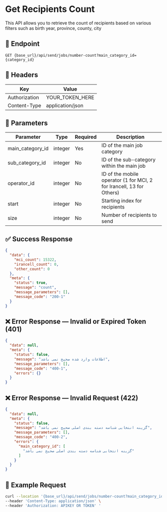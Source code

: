 # Get Recipients Count

This API allows you to retrieve the count of recipients based on various filters such as birth year, province, county,
city

## 📍 Endpoint

```
GET {base_url}/api/send/jobs/number-count?main_category_id={category_id}
```

## 🧾 Headers

| Key           | Value            |
|---------------|------------------|
| Authorization | YOUR_TOKEN_HERE  |
| Content-Type  | application/json |

## 📝 Parameters

| Parameter        | Type    | Required | Description                                                          |
|------------------|---------|----------|----------------------------------------------------------------------|
| main_category_id | integer | Yes      | ID of the main job category                                          |
| sub_category_id  | integer | No       | ID of the sub-category within the main job                           |
| operator_id      | integer | No       | ID of the mobile operator (1 for MCI, 2 for Irancell, 13 for Others) |
| start            | integer | No       | Starting index for recipients                                        |
| size             | integer | No       | Number of recipients to send                                         |

## ✅ Success Response

```json
{
  "data": {
    "mci_count": 15322,
    "irancell_count": 0,
    "other_count": 0
  },
  "meta": {
    "status": true,
    "message": "count",
    "message_parameters": [],
    "message_code": "200-1"
  }
}
```

## ❌ Error Response — Invalid or Expired Token (401)

```json
{
  "data": null,
  "meta": {
    "status": false,
    "message": "اطلاعات وارد شده صحیح نمی باشد",
    "message_parameters": [],
    "message_code": "400-1",
    "errors": {}
  }
}
```

## ❌ Error Response — Invalid Request (422)

```json
{
  "data": null,
  "meta": {
    "status": false,
    "message": "گزینه انتخابی شناسه دسته بندی اصلی صحیح نمی باشد",
    "message_parameters": [],
    "message_code": "400-2",
    "errors": {
      "main_category_id": [
        "گزینه انتخابی شناسه دسته بندی اصلی صحیح نمی باشد"
      ]
    }
  }
}
```

## 🧪 Example Request

```bash
curl --location '{base_url}/api/send/jobs/number-count?main_category_id={category_id}' \
--header 'Content-Type: application/json' \
--header 'Authorization: APIKEY OR TOKEN' '
```
